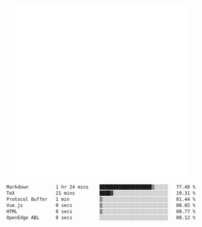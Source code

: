<div align="center">
    <a href="https://konst.fish">
        <img src="https://raw.githubusercontent.com/konstfish/konstfish/master/fish.svg" alt="Logo" width="450"/>
    </a>
</div>

<!--START_SECTION:waka-->

```text
Markdown          1 hr 24 mins    ███████████████████▒░░░░░   77.48 %
TeX               21 mins         ████▓░░░░░░░░░░░░░░░░░░░░   19.31 %
Protocol Buffer   1 min           ▒░░░░░░░░░░░░░░░░░░░░░░░░   01.44 %
Vue.js            0 secs          ▒░░░░░░░░░░░░░░░░░░░░░░░░   00.85 %
HTML              0 secs          ▒░░░░░░░░░░░░░░░░░░░░░░░░   00.77 %
OpenEdge ABL      0 secs          ░░░░░░░░░░░░░░░░░░░░░░░░░   00.12 %
```

<!--END_SECTION:waka-->

